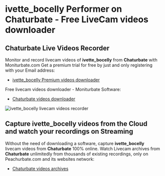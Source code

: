 # ivette_bocelly Performer on Chaturbate - Free LiveCam videos downloader

## Chaturbate Live Videos Recorder

Monitor and record livecam videos of **ivette_bocelly** from **Chaturbate** with Moniturbate.com
Get a premium trial for free by just and only registering with your Email address:
* [ivette_bocelly Premium videos downloader](https://moniturbate.com/request-demo-licence-key.html)

Free livecam videos downloader - Moniturbate Software:
* [Chaturbate videos downloader](https://moniturbate.com/moniturbate-download-software.html)

![ivette_bocelly livecam videos recorder](https://peachurnet.com/templates/moniturbate-software.png)


## Capture ivette_bocelly videos from the Cloud and watch your recordings on Streaming

Without the need of downloading a software, capture **ivette_bocelly** livecam videos from **Chaturbate** 100% online.
Watch Livecam archives from **Chaturbate** unlimitedly from thousands of existing recordings, only on Peachurbate.com and its websites network:
* [Chaturbate videos archives](https://peachurnet.com/)